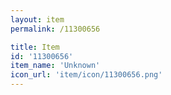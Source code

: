 ```yaml
---
layout: item
permalink: /11300656

title: Item
id: '11300656'
item_name: 'Unknown'
icon_url: 'item/icon/11300656.png'
---
```

